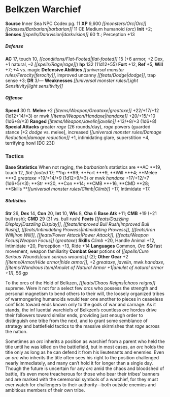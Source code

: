 ﻿---
cssclass: [monsters]
title1: Belkzen Warchief
title2: Belkzen Warchief
CR: 10
sources:
- name: Inner Sea NPC Codex
  page: 11
  link: http://paizo.com/products/btpy92lj?Pathfinder-Campaign-Setting-Inner-Sea-NPC-Codex
XP: 9600
race: Orc
classes:
- barbarian 11
alignment: CE
size: Medium
type: humanoid
subtypes:
- orc
initiative:
  bonus: 2
senses:
  darkvision: 60
AC:
  AC: 17
  touch: 10
  flat_footed: 15
  components:
    armor: 6
    dex: 2
    natural: 1
    rage: -2
HP:
  HP: 132
  long: 11d12+55
saves:
  fort: 12
  ref: 5
  will: 7
  other: +4 vs. magic
defensive_abilities:
- ferocity
- improved uncanny dodge
- trap sense +3
DR:
- amount: 3
  weakness: '-'
weaknesses:
- light sensitivity
speeds:
  base: 30
attacks:
  melee:
  - - text: +2 greataxe +22/+17/+12 (1d12+14/×3)
      entries:
      - - damage: 1d12+14
          crit_multiplier: 3
      attack: +2 greataxe
      bonus:
      - 22
      - 17
      - 12
  - - text: mwk handaxe +20/+15/+10 (1d6+8/×3)
      entries:
      - - damage: 1d6+8
          crit_multiplier: 3
      attack: mwk handaxe
      bonus:
      - 20
      - 15
      - 10
  ranged:
  - - text: javelin +13/+8/+3 (1d6+8)
      entries:
      - - damage: 1d6+8
      attack: javelin
      bonus:
      - 13
      - 8
      - 3
  special:
  - greater rage (26 rounds/day)
  - rage powers (guarded stance [+2 dodge vs. melee], increased damage reduction +1,
    intimidating glare, superstition +4, terrifying howl [DC 23])
tactics:
  Base Statistics: When not raging, the barbarian's statistics are AC 19, touch 12,
    flat-footed 17; hp 99; Fort +9, Will +4; Melee +2 greataxe +19/+14/+9 (1d12+9/×3)
    or mwk handaxe +17/+12/+7 (1d6+5/×3); Str 20, Con 14; CMB +16, CMD 28; Skills
    Climb +17, Intimidate +17.
ability_scores:
  STR: 26
  DEX: 14
  CON: 20
  INT: 10
  WIS: 8
  CHA: 6
BAB: 11
CMB: 19
CMB_other: +21 bull rush
CMD: 29
CMD_other: 31 vs. bull rush
feats:
- name: Dazzling Display
- name: Improved Bull Rush
- name: Intimidating Prowess
- name: Iron Will
- name: Power Attack
- name: Weapon Focus (greataxe)
skills:
  Climb: 20
  Handle Animal: 12
  Intimidate: 20
  Perception: 13
  Ride: 14
languages:
- Common
- Orc
special_qualities:
- fast movement
- weapon familiarity
gear:
  combat:
  - potions of cure serious wounds (2)
  other:
  - +2 hide armor
  - +2 greataxe
  - javelin
  - mwk handaxe
  - amulet of natural armor +1
  - 56 gp
desc_long: |-
  To the orcs of the Hold of Belkzen, chaos reigns supreme. Were it not for a select few orcs who possess the strength and personal magnetism to bend others to their will, the loosely organized tribes of warmongering humanoids would tear one another to pieces in ceaseless conf licts toward ends known only to the gods of war and carnage. As it stands, the inf luential warchiefs of Belkzen's countless orc hordes drive their followers toward similar ends, providing just enough order to distinguish one tribe from the next, and to grant some semblance of strategy and battlefield tactics to the massive skirmishes that rage across the nation.

  Sometimes an orc inherits a position as warchief from a parent who held the title until he was killed on the battlefield, but in most cases, an orc holds the title only as long as he can defend it from his lieutenants and enemies. Even an orc who inherits the title often sees his right to the position challenged nearly immediately, and many can't hold it for longer than a single day. Though the future is uncertain for any orc amid the chaos and bloodshed of battle, it's even more treacherous for those who bear their tribes' banners and are marked with the ceremonial symbols of a warchief, for they must ever watch for challengers to their authority-both outside enemies and ambitious members of their own tribe.

---

# Belkzen Warchief

**Source** Inner Sea NPC Codex pg. 11
**XP** 9,600
_[[monsters/Orc|Orc]]_ _[[classes/Barbarian|barbarian]]_ 11
CE Medium humanoid (_orc_)
**Init** +2; **Senses** _[[spells/Darkvision|darkvision]]_ 60 ft.; Perception +13

##### Defense

**AC** 17, touch 10, _[[conditions/Flat-Footed|flat-footed]]_ 15 (+6 armor, +2 Dex, +1 natural, –2 _[[spells/Rage|rage]]_)
**hp** 132 (11d12+55)
**Fort** +12, **Ref** +5, **Will** +7; +4 vs. magic
**Defensive Abilities** _[[universal monster rules/Ferocity|ferocity]]_, improved uncanny _[[feats/Dodge|dodge]]_, trap sense +3; **DR** 3/—
**Weaknesses** _[[universal monster rules/Light Sensitivity|light sensitivity]]_

##### Offense
**Speed** 30 ft.
**Melee** +2 _[[items/Weapon/Greataxe|greataxe]]_ +22/+17/+12 (1d12+14/×3) or mwk _[[items/Weapon/Handaxe|handaxe]]_ +20/+15/+10 (1d6+8/×3)
**Ranged** _[[items/Weapon/Javelin|javelin]]_ +13/+8/+3 (1d6+8)
**Special Attacks** greater _rage_ (26 rounds/day), _rage_ powers (guarded stance [+2 _dodge_ vs. melee], increased _[[universal monster rules/Damage Reduction|damage reduction]]_ +1, intimidating glare, superstition +4, terrifying howl [DC 23])

### Tactics

**Base Statistics** When not raging, the _barbarian_’s statistics are **AC **19, touch 12, _flat-footed_ 17; **hp **99; **Fort **+9, **Will **+4; **Melee **+2 _greataxe_ +19/+14/+9 (1d12+9/×3) or mwk _handaxe_ +17/+12/+7 (1d6+5/×3); **Str **20, **Con **14; **CMB **+16, **CMD **28; **Skills **_[[universal monster rules/Climb|Climb]]_ +17, Intimidate +17.

##### Statistics
**Str** 26, **Dex** 14, **Con** 20, **Int** 10, **Wis** 8, **Cha** 6
**Base Atk** +11; **CMB** +19 (+21 bull rush); **CMD** 29 (31 vs. bull rush)
**Feats** _[[feats/Dazzling Display|Dazzling Display]]_, _[[feats/Improved Bull Rush|Improved Bull Rush]]_, _[[feats/Intimidating Prowess|Intimidating Prowess]]_, _[[feats/Iron Will|Iron Will]]_, _[[feats/Power Attack|Power Attack]]_, _[[feats/Weapon Focus|Weapon Focus]]_ (_greataxe_)
**Skills** _Climb_ +20, Handle Animal +12, Intimidate +20, Perception +13, Ride +14
**Languages** Common, _Orc_
**SQ** fast movement, weapon familiarity
**Combat Gear** potions of _[[spells/Cure Serious Wounds|cure serious wounds]]_ (2); **Other Gear** +2 _[[items/Armor/Hide armor|hide armor]]_, +2 _greataxe_, _javelin_, mwk _handaxe_, _[[items/Wondrous Item/Amulet of Natural Armor +1|amulet of natural armor +1]]_, 56 gp

To the orcs of the Hold of Belkzen, _[[feats/Chaos Reigns|chaos reigns]]_ supreme. Were it not for a select few orcs who possess the strength and personal magnetism to bend others to their will, the loosely organized tribes of warmongering humanoids would tear one another to pieces in ceaseless conf licts toward ends known only to the gods of war and carnage. As it stands, the inf luential warchiefs of Belkzen’s countless _orc_ hordes drive their followers toward similar ends, providing just enough order to distinguish one tribe from the next, and to grant some semblance of strategy and battlefield tactics to the massive skirmishes that _rage_ across the nation.

Sometimes an _orc_ inherits a position as warchief from a parent who held the title until he was killed on the battlefield, but in most cases, an _orc_ holds the title only as long as he can defend it from his lieutenants and enemies. Even an _orc_ who inherits the title often sees his right to the position challenged nearly immediately, and many can’t hold it for longer than a single day. Though the future is uncertain for any _orc_ amid the chaos and bloodshed of battle, it’s even more treacherous for those who bear their tribes’ banners and are marked with the ceremonial symbols of a warchief, for they must ever watch for challengers to their authority—both outside enemies and ambitious members of their own tribe.